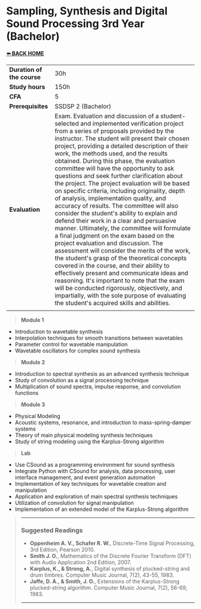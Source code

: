 # **Sampling, Synthesis and Digital Sound Processing 3rd Year (Bachelor)**  

[**⬅️ BACK HOME**](/HOME.md)  

|                          |     |
|:-------------------------|:----|  
|**Duration of the course**|30h  |
|**Study hours**           |150h |
|**CFA**                   |5    |
|**Prerequisites**         |SSDSP 2 (Bachelor)|
|**Evaluation**                  |Exam. Evaluation and discussion of a student-selected and implemented verification project from a series of proposals provided by the instructor. The student will present their chosen project, providing a detailed description of their work, the methods used, and the results obtained. During this phase, the evaluation committee will have the opportunity to ask questions and seek further clarification about the project. The project evaluation will be based on specific criteria, including originality, depth of analysis, implementation quality, and accuracy of results. The committee will also consider the student's ability to explain and defend their work in a clear and persuasive manner. Ultimately, the committee will formulate a final judgment on the exam based on the project evaluation and discussion. The assessment will consider the merits of the work, the student's grasp of the theoretical concepts covered in the course, and their ability to effectively present and communicate ideas and reasoning. It's important to note that the exam will be conducted rigorously, objectively, and impartially, with the sole purpose of evaluating the student's acquired skills and abilities.|
|                          |     |


> **Module 1** 
- Introduction to wavetable synthesis  
- Interpolation techniques for smooth transitions between wavetables  
- Parameter control for wavetable manipulation  
- Wavetable oscillators for complex sound synthesis  

> **Module 2**
- Introduction to spectral synthesis as an advanced synthesis technique  
- Study of convolution as a signal processing technique  
- Multiplication of sound spectra, impulse response, and convolution functions  

> **Module 3**
- Physical Modeling  
- Acoustic systems, resonance, and introduction to mass-spring-damper systems  
- Theory of main physical modeling synthesis techniques  
- Study of string modeling using the Karplus-Strong algorithm  

> **Lab**
- Use CSound as a programming environment for sound synthesis  
- Integrate Python with CSound for analysis, data processing, user interface management, and event generation automation  
- Implementation of key techniques for wavetable creation and manipulation  
- Application and exploration of main spectral synthesis techniques  
- Utilization of convolution for signal manipulation  
- Implementation of an extended model of the Karplus-Strong algorithm  


>---
>### **Suggested Readings**  
>
>- **Oppenheim A. V., Schafer R. W.**, Discrete-Time Signal Processing, 3rd Edition, Pearson 2010.  
>- **Smith J. O.**, Mathematics of the Discrete Fourier Transform (DFT) with Audio Application 2nd Edition, 2007.  
>- **Karplus, K., & Strong, A.**, Digital synthesis of plucked-string and drum timbres. Computer Music Journal, 7(2), 43-55, 1983.  
>- **Jaffe, D. A., & Smith, J. O.**, Extensions of the Karplus-Strong plucked-string algorithm. Computer Music Journal, 7(2), 56-69, 1983.  
>---